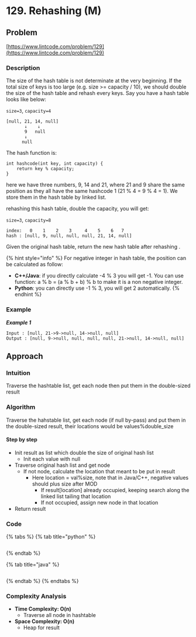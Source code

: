 # 129. Rehashing \(M\)

## Problem

[https://www.lintcode.com/problem/129](https://www.lintcode.com/problem/129)

### Description 

The size of the hash table is not determinate at the very beginning. If the total size of keys is too large \(e.g. size &gt;= capacity / 10\), we should double the size of the hash table and rehash every keys. Say you have a hash table looks like below:

`size=3`, `capacity=4`

```text
[null, 21, 14, null]
       ↓    ↓
       9   null
       ↓
      null
```

The hash function is:

```text
int hashcode(int key, int capacity) {
    return key % capacity;
}
```

here we have three numbers, 9, 14 and 21, where 21 and 9 share the same position as they all have the same hashcode 1 \(21 % 4 = 9 % 4 = 1\). We store them in the hash table by linked list.

rehashing this hash table, double the capacity, you will get:

`size=3`, `capacity=8`

```text
index:   0    1    2    3     4    5    6   7
hash : [null, 9, null, null, null, 21, 14, null]
```

Given the original hash table, return the new hash table after rehashing .

{% hint style="info" %}
For negative integer in hash table, the position can be calculated as follow:

* **C++/Java**: if you directly calculate -4 % 3 you will get -1. You can use function: a % b = \(a % b + b\) % b to make it is a non negative integer.
* **Python**: you can directly use -1 % 3, you will get 2 automatically.
{% endhint %}

### Example

_**Example 1**_

```text
Input : [null, 21->9->null, 14->null, null]
Output : [null, 9->null, null, null, null, 21->null, 14->null, null]
```

## Approach 

### Intuition 

Traverse the hashtable list, get each node then put them in the double-sized result

### Algorithm

Traverse the hahstable list, get each node \(if null by-pass\) and put them in the double-sized result, their locations would be values%double\_size

#### Step by step

* Init result as list which double the size of original hash list
  * Init each value with null
* Traverse original hash list and get node
  * If not node, calculate the location that meant to be put in result
    * Here location = val%size, note that in Java/C++, negative values should plus size after MOD
      * If result\[location\] already occupied, keeping search along the linked list tailing that location
      * If not occupied, assign new node in that location
* Return result

### Code

{% tabs %}
{% tab title="python" %}
```python

```
{% endtab %}

{% tab title="java" %}
```java

```
{% endtab %}
{% endtabs %}

### Complexity Analysis

* **Time Complexity: O\(n\)**
  * Traverse all node in hashtable 
* **Space Complexity: O\(n\)**
  * Heap for result

